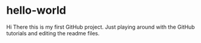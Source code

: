 # hello-world
Hi There this is my first GitHub project.
Just playing around with the GitHub tutorials and editing the readme files.
